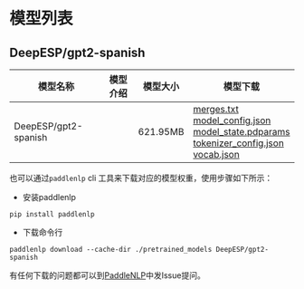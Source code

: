#  模型列表

## DeepESP/gpt2-spanish

| 模型名称 | 模型介绍 | 模型大小  | 模型下载 |
| --- | --- | --- | --- |
|DeepESP/gpt2-spanish|  | 621.95MB | [merges.txt](https://bj.bcebos.com/paddlenlp/models/community/DeepESP/gpt2-spanish/merges.txt)<br>[model_config.json](https://bj.bcebos.com/paddlenlp/models/community/DeepESP/gpt2-spanish/model_config.json)<br>[model_state.pdparams](https://bj.bcebos.com/paddlenlp/models/community/DeepESP/gpt2-spanish/model_state.pdparams)<br>[tokenizer_config.json](https://bj.bcebos.com/paddlenlp/models/community/DeepESP/gpt2-spanish/tokenizer_config.json)<br>[vocab.json](https://bj.bcebos.com/paddlenlp/models/community/DeepESP/gpt2-spanish/vocab.json) |

也可以通过`paddlenlp` cli 工具来下载对应的模型权重，使用步骤如下所示：

* 安装paddlenlp

```shell
pip install paddlenlp
```

* 下载命令行

```shell
paddlenlp download --cache-dir ./pretrained_models DeepESP/gpt2-spanish
```

有任何下载的问题都可以到[PaddleNLP](https://github.com/PaddlePaddle/PaddleNLP)中发Issue提问。